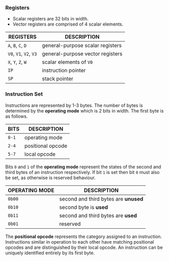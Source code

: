 ### Registers

* Scalar registers are 32 bits in width.
* Vector registers are comprised of 4 scalar elements.

| REGISTERS              | DESCRIPTION                      |
| ---------------------- | -------------------------------- |
| `A`, `B`, `C`, `D`     | general-purpose scalar registers |
| `V0`, `V1`, `V2`, `V3` | general-purpose vector registers |
| `X`, `Y`, `Z`, `W`     | scalar elements of `V0`          |
| `IP`                   | instruction pointer              |
| `SP`                   | stack pointer                    |

### Instruction Set

Instructions are represented by 1-3 bytes. The number of bytes is determined by the **operating mode** which is 2 bits in width. The first byte is as follows.

| BITS  | DESCRIPTION       |
| ----- | ----------------- |
| `0-1` | operating mode    |
| `2-4` | positional opcode |
| `5-7` | local opcode      |

Bits `0` and `1` of the **operating mode** represent the states of the second and third bytes of an instruction respectively. If bit `1` is set then bit `0` must also be set, as otherwise is reserved behaviour.

| OPERATING MODE | DESCRIPTION                           |
| -------------- | ------------------------------------- |
| `0b00`         | second and third bytes are **unused** |
| `0b10`         | second byte is **used**               |
| `0b11`         | second and third bytes are **used**   |
| `0b01`         | reserved                              |

The **positional opcode** represents the category assigned to an instruction. Instructions similar in operation to each other have matching positional opcodes and are distinguished by their local opcode. An instruction can be uniquely identified entirely by its first byte.
